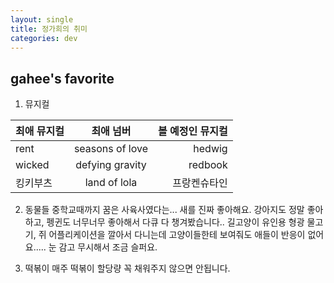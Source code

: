 ```yaml
---
layout: single
title: 정가희의 취미
categories: dev
---
```


## gahee's favorite 

1. 뮤지컬

| 최애 뮤지컬    | 최애 넘버       | 볼 예정인 뮤지컬|
| ------------- |:---------------:| --------------:|
| rent          | seasons of love | hedwig         |
| wicked        | defying gravity | redbook        |
| 킹키부츠       | land of lola    | 프랑켄슈타인    |

2. 동물들
중학교때까지 꿈은 사육사였다는...
새를 진짜 좋아해요. 강아지도 정말 좋아하고, 펭귄도 너무너무 좋아해서 다큐 다 챙겨봤습니다.. 길고양이 유인용 형광 물고기, 쥐 어플리케이션을 깔아서 다니는데 고양이들한테 보여줘도 애들이 반응이 없어요..... 눈 감고 무시해서 조금 슬퍼요.

3. 떡볶이
매주 떡볶이 할당량 꼭 채워주지 않으면 안됩니다. 

